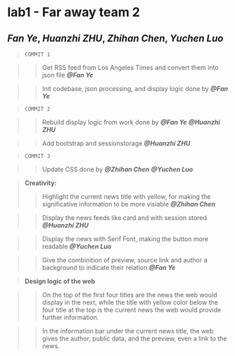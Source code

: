 # lab1 - Far away team 2
## *Fan Ye*, *Huanzhi ZHU*, *Zhihan Chen*, *Yuchen Luo*

>`COMMIT 1`

>>Get RSS feed from Los Angeles Times and convert them into json file ***@Fan Ye***

>>Init codebase, json processing, and display logic done by ***@Fan Ye***

>`COMMIT 2`

>>Rebuild display logic from work done by ***@Fan Ye*** ***@Huanzhi ZHU***

>>Add bootstrap and sessionstorage ***@Huanzhi ZHU***

>`COMMIT 3`

>>Update CSS done by ***@Zhihan Chen*** ***@Yuchen Luo*** 


>**Creativity:**
>>Highlight the current news title with yellow, for making the significative information to be more visiable ***@Zhihan Chen***

>>Display the news feeds like card and with session stored ***@Huanzhi ZHU***

>>Display the news with Serif Font, making the button more readable ***@Yuchen Luo***

>>Give the combinition of preview, source link and author a background to indicate their relation ***@Fan Ye***


>**Design logic of the web**

>>On the top of the first four titles are the news the web would display in the next, while the title with yellow color below the four title at the top is the current news the web would provide further information.

>>In the information bar under the current news title, the web gives the author, public data, and the preview, even a link to the news.



